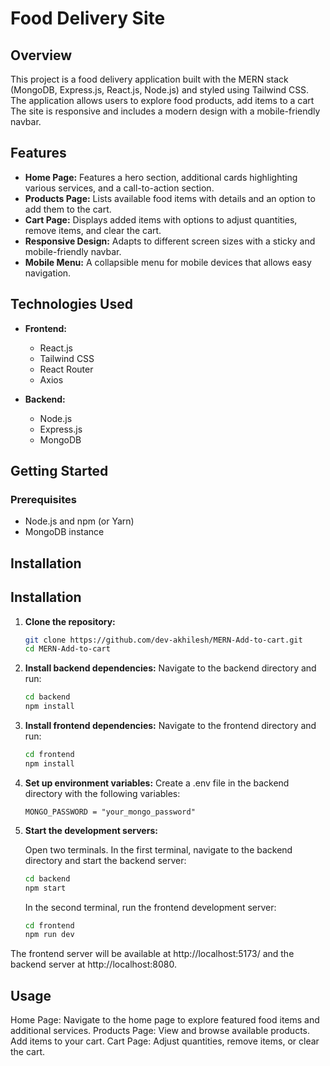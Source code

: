 # Food Delivery Site

## Overview

This project is a food delivery application built with the MERN stack (MongoDB, Express.js, React.js, Node.js) and styled using Tailwind CSS. The application allows users to explore food products, add items to a cart The site is responsive and includes a modern design with a mobile-friendly navbar.

## Features

- **Home Page:** Features a hero section, additional cards highlighting various services, and a call-to-action section.
- **Products Page:** Lists available food items with details and an option to add them to the cart.
- **Cart Page:** Displays added items with options to adjust quantities, remove items, and clear the cart.
- **Responsive Design:** Adapts to different screen sizes with a sticky and mobile-friendly navbar.
- **Mobile Menu:** A collapsible menu for mobile devices that allows easy navigation.

## Technologies Used

- **Frontend:**
  - React.js
  - Tailwind CSS
  - React Router
  - Axios

- **Backend:**
  - Node.js
  - Express.js
  - MongoDB

## Getting Started

### Prerequisites

- Node.js and npm (or Yarn)
- MongoDB instance

## Installation

## Installation

1. **Clone the repository:**
    ```bash
    git clone https://github.com/dev-akhilesh/MERN-Add-to-cart.git
    cd MERN-Add-to-cart
    ```


2. **Install backend dependencies:**
    Navigate to the backend directory and run:
    ```bash
    cd backend
    npm install
    ```
3. **Install frontend dependencies:**
    Navigate to the frontend directory and run:
    ```bash
    cd frontend
    npm install
    ```

4. **Set up environment variables:**
  Create a .env file in the backend directory with the following variables:
    ```env
    MONGO_PASSWORD = "your_mongo_password"
    ```
5. **Start the development servers:**

   Open two terminals. In the first terminal, navigate to the backend directory and start the backend server:
     ```bash
     cd backend
     npm start
     ```

    In the second terminal, run the frontend development server:
    ```bash
    cd frontend
    npm run dev
    ```
The frontend server will be available at http://localhost:5173/ and the backend server at http://localhost:8080.

## Usage
Home Page: Navigate to the home page to explore featured food items and additional services.
Products Page: View and browse available products. Add items to your cart.
Cart Page: Adjust quantities, remove items, or clear the cart.
